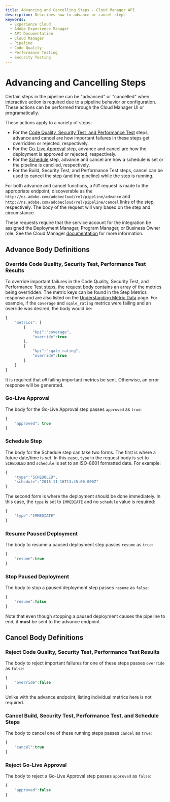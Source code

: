 ```yaml
---
title: Advancing and Cancelling Steps - Cloud Manager API
description: Describes how to advance or cancel steps
keywords:
  - Experience Cloud
  - Adobe Experience Manager
  - API Documentation
  - Cloud Manager
  - Pipeline
  - Code Quality
  - Performance Testing
  - Security Testing
---
```


# Advancing and Cancelling Steps

Certain steps in the pipeline can be "advanced" or "cancelled" when interactive action is required due to a pipeline behavior or configuration. These actions can be performed through the Cloud Manager UI or programatically.

These actions apply to a variety of steps:

* For the [Code Quality, Security Test, and Performance Test](#override-code-quality-security-test-performance-test-results) steps, advance and cancel are how important failures in these steps get overridden or rejected, respectively.
* For the [Go-Live Approval](#go-live-approval) step, advance and cancel are how the deployment is approved or rejected, respectively.
* For the [Schedule](#schedule-step) step, advance and cancel are how a schedule is set or the pipeline is canclled, respectively.
* For the Build, Security Test, and Performance Test steps, cancel can be used to cancel the step (and the pipeline) while the step is running.

For both advance and cancel functions, a `PUT` request is made to the appropriate endpoint, discoverable as the `http://ns.adobe.com/adobecloud/rel/pipeline/advance` and `http://ns.adobe.com/adobecloud/rel/pipeline/cancel` links of the step, respectively. The body of the request will vary based on the step and circumstance.

<InlineAlert slots="text" />

These requests require that the service account for the integration be assigned the Deployment Manager, Program Manager, or Business Owner role. See the Cloud Manager <a href="https://www.adobe.com/go/aem_cloud_mrg_usersroles_en">documentation</a> for more information.

## Advance Body Definitions

### Override Code Quality, Security Test, Performance Test Results

To override important failures in the Code Quality, Security Test, and Performance Test steps, the request body contains an array of the metrics being overridden. The metric keys can be found in the Step Metrics response and are also listed on the [Understanding Metric Data](understanding-metric-data.md) page. For example, if the `coverage` and `sqale_rating` metrics were failing and an override was desired, the body would be:

```javascript
{
    "metrics": [
        {
            "kpi":"coverage",
            "override":true
        },
        {
            "kpi":"sqale_rating",
            "override":true
        }
    ]
}
```

<InlineAlert slots="text" />

It is required that *all* failing important metrics be sent. Otherwise, an error response will be generated.

### Go-Live Approval

The body for the Go-Live Approval step passes `approved` as `true`:

```javascript
{
    "approved": true
}
```

### Schedule Step

The body for the Schedule step can take two forms. The first is where a future date/time is set. In this case, `type` in the request body is set to `SCHEDULED` and `schedule` is set to an ISO-8601 formatted date. For example:

```javascript
{
    "type":"SCHEDULED",
    "schedule":"2018-11-16T13:45:00.000Z"
}
```

The second form is where the deployment should be done immediately. In this case, the `type` is set to `IMMEDIATE` and no `schedule` value is required:

```javascript
{
    "type":"IMMEDIATE"
}
```

### Resume Paused Deployment

The body to resume a paused deployment step passes `resume` as `true`:

```javascript
{
    "resume":true
}
```

### Stop Paused Deployment

The body to stop a paused deployment step passes `resume` as `false`:

```javascript
{
    "resume":false
}
```

<InlineAlert slots="text" />

Note that even though stopping a paused deployment causes the pipeline to end, it **must** be sent to the advance endpoint.

## Cancel Body Definitions

### Reject Code Quality, Security Test, Performance Test Results

The body to reject important failures for one of these steps passes `override` as `false`:

```javascript
{
    "override":false
}
```

<InlineAlert slots="text" />
Unlike with the advance endpoint, listing individual metrics here is not required.

### Cancel Build, Security Test, Performance Test, and Schedule Steps

The body to cancel one of these running steps passes `cancel` as `true`:

```javascript
{
    "cancel":true
}
```

### Reject Go-Live Approval

The body to reject a Go-Live Approval step passes `approved` as `false`:

```javascript
{
    "approved":false
}
```


